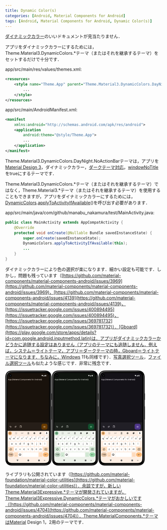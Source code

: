 ```yaml
---
title: Dynamic Color(s)
categories: [Android, Material Components for Android]
tags: [Android, Material Components for Android, Dynamic Color(s)]
---
```

[ダイナミックカラー](https://developer.android.com/develop/ui/views/theming/dynamic-colors?hl=ja)のいいドキュメントが見当たりません．

アプリをダイナミックカラーにするためには，Theme.Material3.DynamicColors.*テーマ（またはそれを継承するテーマ）をセットするだけで十分です．

app/src/main/res/values/themes.xml:
```xml
<resources>
    <style name="Theme.App" parent="Theme.Material3.DynamicColors.DayNight.NoActionBar">
        ...
    </style>
</resources>
```
app/src/main/AndroidManifest.xml:
```xml
<manifest
    xmlns:android="http://schemas.android.com/apk/res/android">
    <application
        android:theme="@style/Theme.App">
        ...
    </application>
</manifest>
```
Theme.Material3.DynamicColors.DayNight.NoActionBarテーマは，アプリを[Material Design 3](https://m3.material.io/)，ダイナミックカラー，[ダークテーマ対応](https://developer.android.com/develop/ui/views/theming/darktheme?hl=ja)，[windowNoTitle](https://developer.android.com/reference/android/R.attr#windowNoTitle)をtrueにするテーマです．

Theme.Material3.DynamicColors.*テーマ（またはそれを継承するテーマ）ではなく，Theme.Material3.*テーマ（またはそれを継承するテーマ）を使用することもできますが，アプリをダイナミックカラーにするためには，[DynamicColors](https://developer.android.com/reference/com/google/android/material/color/DynamicColors).[applyToActivityIfAvailable](https://developer.android.com/reference/com/google/android/material/color/DynamicColors#applyToActivityIfAvailable(android.app.Activity))()を呼び出す必要があります．

app/src/main/java/com/github/manabu_nakamura/test/MainActivity.java:
```java
public class MainActivity extends AppCompatActivity {
    @Override
    protected void onCreate(@Nullable Bundle savedInstanceState) {
        super.onCreate(savedInstanceState);
        DynamicColors.applyToActivityIfAvailable(this);
        ...
    }
}
```
ダイナミックカラーにより色の選択が楽になります．細かい設定も可能です．しかし，問題も残っています（[https://github.com/material-components/material-components-android/issues/3969](https://github.com/material-components/material-components-android/issues/3969)，[https://github.com/material-components/material-components-android/issues/4139](https://github.com/material-components/material-components-android/issues/4139)，[https://issuetracker.google.com/issues/400894495](https://issuetracker.google.com/issues/400894495)，[https://issuetracker.google.com/issues/369781732](https://issuetracker.google.com/issues/369781732)）．[Gboard](https://play.google.com/store/apps/details?id=com.google.android.inputmethod.latin)は．アプリがダイナミックカラーかどうかに追随する設定はありません（アプリのテーマにも追随しません．例えば，システム＝ライトテーマ，アプリ＝ダークテーマの時，Gboard＝ライトテーマになります．ちなみに，Windows 11も同様です）．[写真選択ツール](https://developer.android.com/training/data-storage/shared/photopicker?hl=ja)，[ファイル選択ツール](https://developer.android.com/training/data-storage/shared/documents-files?hl=ja)も似たような感じです．非常に残念です．

<img src="../assets/img/2025-03-20-1.png" alt="" width="150"><img src="../assets/img/2025-03-20-2.png" alt="" width="150"><img src="../assets/img/2025-03-20-3.png" alt="" width="150">

ライブラリも公開されています（[https://github.com/material-foundation/material-color-utilities](https://github.com/material-foundation/material-color-utilities)）．余談ですが，新しいTheme.Material3Expressive.*テーマが開発されていますが，Theme.Material3Expressive.DynamicColors.*テーマがおかしいです（[https://github.com/material-components/material-components-android/issues/4704](https://github.com/material-components/material-components-android/issues/4704)）．Theme.MaterialComponents.*テーマはMaterial Design 1，2用のテーマです．